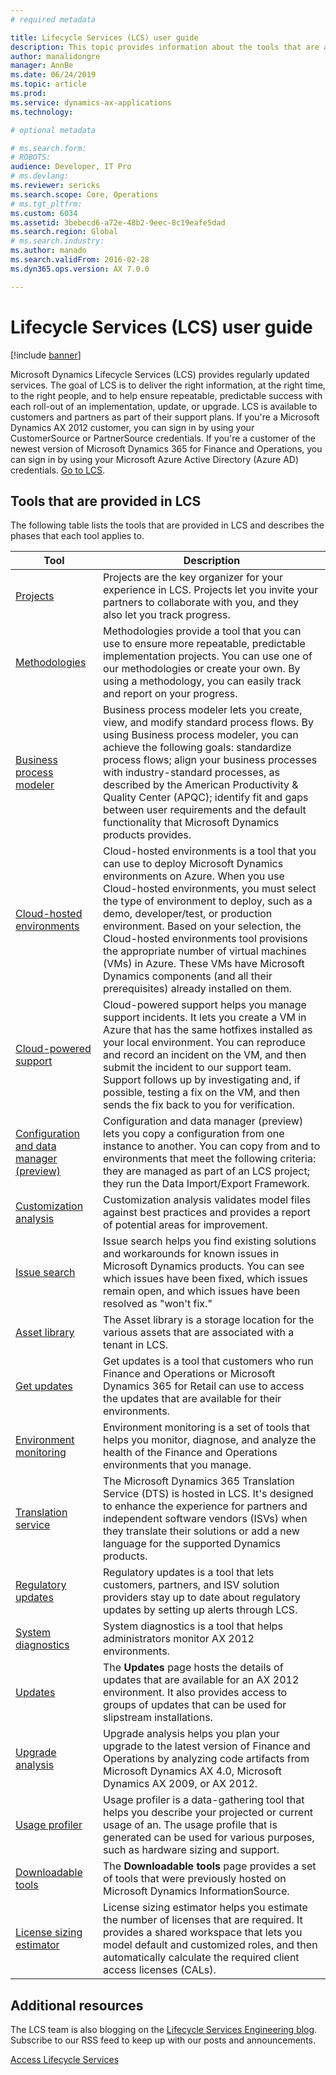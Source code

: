 ```yaml
---
# required metadata

title: Lifecycle Services (LCS) user guide
description: This topic provides information about the tools that are available in Lifecycle Services (LCS) and when to use them as you move through the phases of your work in LCS.
author: manalidongre
manager: AnnBe
ms.date: 06/24/2019
ms.topic: article
ms.prod: 
ms.service: dynamics-ax-applications
ms.technology: 

# optional metadata

# ms.search.form: 
# ROBOTS: 
audience: Developer, IT Pro
# ms.devlang: 
ms.reviewer: sericks
ms.search.scope: Core, Operations
# ms.tgt_pltfrm: 
ms.custom: 6034
ms.assetid: 3bebecd6-a72e-48b2-9eec-8c19eafe5dad
ms.search.region: Global
# ms.search.industry: 
ms.author: manado
ms.search.validFrom: 2016-02-28
ms.dyn365.ops.version: AX 7.0.0

---
```


# Lifecycle Services (LCS) user guide

[!include [banner](../includes/banner.md)]

Microsoft Dynamics Lifecycle Services (LCS) provides regularly updated services. The goal of LCS is to deliver the right information, at the right time, to the right people, and to help ensure repeatable, predictable success with each roll-out of an implementation, update, or upgrade. LCS is available to customers and partners as part of their support plans. If you're a Microsoft Dynamics AX 2012 customer, you can sign in by using your CustomerSource or PartnerSource credentials. If you're a customer of the newest version of Microsoft Dynamics 365 for Finance and Operations, you can sign in by using your Microsoft Azure Active Directory (Azure AD) credentials. [Go to LCS](https://lcs.dynamics.com/Logon/Index).

## Tools that are provided in LCS
The following table lists the tools that are provided in LCS and describes the phases that each tool applies to.

| Tool                                     | Description                                                                                                                                                                                                                                                                                                                                                                                                                                                                                                       |
|------------------------------------------|-------------------------------------------------------------------------------------------------------------------------------------------------------------------------------------------------------------------------------------------------------------------------------------------------------------------------------------------------------------------------------------------------------------------------------------------------------------------------------------------------------------------|
| [Projects](ax-2012/projects-lcs.md)                                 | Projects are the key organizer for your experience in LCS. Projects let you invite your partners to collaborate with you, and they also let you track progress.                                                                                                                                                                                                                                                                                                                                                   |
| [Methodologies](ax-2012/methodologies-lcs.md)                            | Methodologies provide a tool that you can use to ensure more repeatable, predictable implementation projects. You can use one of our methodologies or create your own. By using a methodology, you can easily track and report on your progress.                                                                                                                                                                                                                                                                  |
| [Business process modeler](ax-2012/business-process-modeler-lcs.md)                 | Business process modeler lets you create, view, and modify standard process flows. By using Business process modeler, you can achieve the following goals: standardize process flows; align your business processes with industry-standard processes, as described by the American Productivity & Quality Center (APQC); identify fit and gaps between user requirements and the default functionality that Microsoft Dynamics products provides.                                                                 |
| [Cloud-hosted environments](ax-2012/cloud-hosted-environments-lcs.md)                | Cloud-hosted environments is a tool that you can use to deploy Microsoft Dynamics environments on Azure. When you use Cloud-hosted environments, you must select the type of environment to deploy, such as a demo, developer/test, or production environment. Based on your selection, the Cloud-hosted environments tool provisions the appropriate number of virtual machines (VMs) in Azure. These VMs have Microsoft Dynamics components (and all their prerequisites) already installed on them.                                       |
| [Cloud-powered support](cloud-powered-support-lcs.md)                    | Cloud-powered support helps you manage support incidents. It lets you create a VM in Azure that has the same hotfixes installed as your local environment. You can reproduce and record an incident on the VM, and then submit the incident to our support team. Support follows up by investigating and, if possible, testing a fix on the VM, and then sends the fix back to you for verification.                                                                                                              |
| [Configuration and data manager (preview)](configuration-manager-lcs.md) | Configuration and data manager (preview) lets you copy a configuration from one instance to another. You can copy from and to environments that meet the following criteria: they are managed as part of an LCS project; they run the Data Import/Export Framework.                                                                                                                                                                                                                                               |
| [Customization analysis](ax-2012/customization-analysis-lcs.md)                   | Customization analysis validates model files against best practices and provides a report of potential areas for improvement.                                                                                                                                                                                                                                             |
| [Issue search](issue-search-lcs.md)                             | Issue search helps you find existing solutions and workarounds for known issues in Microsoft Dynamics products. You can see which issues have been fixed, which issues remain open, and which issues have been resolved as "won't fix."                                            |
| [Asset library](asset-library.md)                             | The Asset library is a storage location for the various assets that are associated with a tenant in LCS.                                                                                                                                                                      |
| [Get updates](../migration-upgrade/download-hotfix-lcs.md)                            | Get updates is a tool that customers who run Finance and Operations or Microsoft Dynamics 365 for Retail can use to access the updates that are available for their environments.                            |
| [Environment monitoring](monitoring-diagnostics.md)                            | Environment monitoring is a set of tools that helps you monitor, diagnose, and analyze the health of the Finance and Operations environments that you manage.                                               |
| [Translation service](translation-service-overview.md)                      | The Microsoft Dynamics 365 Translation Service (DTS) is hosted in LCS. It's designed to enhance the experience for partners and independent software vendors (ISVs) when they translate their solutions or add a new language for the supported Dynamics products.                                                                  |
| [Regulatory updates](../lcs-solutions/regulatory-watch-communication.md)                      | Regulatory updates is a tool that lets customers, partners, and ISV solution providers stay up to date about regulatory updates by setting up alerts through LCS.                                        |
| [System diagnostics](ax-2012/system-diagnostics-lcs.md)                       | System diagnostics is a tool that helps administrators monitor AX 2012 environments.                                                                                                                                                                                                                                                                                      |
| [Updates](ax-2012/update-2012-r3-lcs.md)                                  | The **Updates** page hosts the details of updates that are available for an AX 2012 environment. It also provides access to groups of updates that can be used for slipstream installations.                                                                                                                                                                                                                                                                                                                               |
| [Upgrade analysis](ax-2012/upgrade-analysis-lcs.md)                         | Upgrade analysis helps you plan your upgrade to the latest version of Finance and Operations by analyzing code artifacts from Microsoft Dynamics AX 4.0, Microsoft Dynamics AX 2009, or AX 2012.                                                                                                                                                                                                                                                                                                    |
| [Usage profiler](ax-2012/usage-profiler-lcs.md)                           | Usage profiler is a data-gathering tool that helps you describe your projected or current usage of an. The usage profile that is generated can be used for various purposes, such as hardware sizing and support.                                                                                                                                                                                                                                                                                                 |
| [Downloadable tools](ax-2012/lcs-downloadable-tools-formerly-informationsource.md)                       | The **Downloadable tools** page provides a set of tools that were previously hosted on Microsoft Dynamics InformationSource.                                      |
| [License sizing estimator](ax-2012/license-sizing-estimator-lcs.md)                 | License sizing estimator helps you estimate the number of licenses that are required. It provides a shared workspace that lets you model default and customized roles, and then automatically calculate the required client access licenses (CALs).

Additional resources
--------

The LCS team is also blogging on the [Lifecycle Services Engineering blog](https://cloudblogs.microsoft.com/dynamics365/?s=lcs). Subscribe to our RSS feed to keep up with our posts and announcements.

[Access Lifecycle Services](https://lcs.dynamics.com/)
